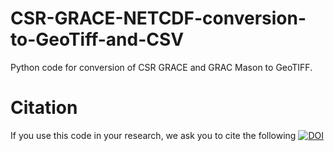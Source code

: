 # CSR-GRACE-NETCDF-conversion-to-GeoTiff-and-CSV
Python code for conversion of CSR GRACE and GRAC Mason to GeoTIFF.

# Citation
If you use this code in your research, we ask you to cite the following
[![DOI](https://zenodo.org/badge/504806316.svg)](https://zenodo.org/badge/latestdoi/504806316)

